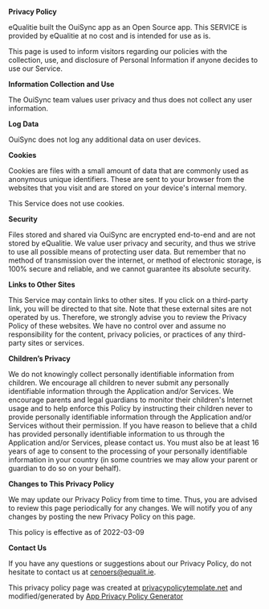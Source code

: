 **Privacy Policy**

eQualitie built the OuiSync app as an Open Source app. This SERVICE is provided by eQualitie at no cost and is intended for use as is.

This page is used to inform visitors regarding our policies with the collection, use, and disclosure of Personal Information if anyone decides to use our Service.

**Information Collection and Use**

The OuiSync team values user privacy and thus does not collect any user information.

**Log Data**

OuiSync does not log any additional data on user devices.

**Cookies**

Cookies are files with a small amount of data that are commonly used as anonymous unique identifiers. These are sent to your browser from the websites that you visit and are stored on your device's internal memory.

This Service does not use cookies. 

**Security**

Files stored and shared via OuiSync are encrypted end-to-end and are not stored by eQualitie. We value user privacy and security, and thus we strive to use all possible means of protecting user data. But remember that no method of transmission over the internet, or method of electronic storage, is 100% secure and reliable, and we cannot guarantee its absolute security.

**Links to Other Sites**

This Service may contain links to other sites. If you click on a third-party link, you will be directed to that site. Note that these external sites are not operated by us. Therefore, we strongly advise you to review the Privacy Policy of these websites. We have no control over and assume no responsibility for the content, privacy policies, or practices of any third-party sites or services.

**Children’s Privacy**

We do not knowingly collect personally identifiable information from children. We encourage all children to never submit any personally identifiable information through the Application and/or Services. We encourage parents and legal guardians to monitor their children's Internet usage and to help enforce this Policy by instructing their children never to provide personally identifiable information through the Application and/or Services without their permission. If you have reason to believe that a child has provided personally identifiable information to us through the Application and/or Services, please contact us. You must also be at least 16 years of age to consent to the processing of your personally identifiable information in your country (in some countries we may allow your parent or guardian to do so on your behalf).

**Changes to This Privacy Policy**

We may update our Privacy Policy from time to time. Thus, you are advised to review this page periodically for any changes. We will notify you of any changes by posting the new Privacy Policy on this page.

This policy is effective as of 2022-03-09

**Contact Us**

If you have any questions or suggestions about our Privacy Policy, do not hesitate to contact us at cenoers@equalit.ie.

This privacy policy page was created at [privacypolicytemplate.net](https://privacypolicytemplate.net) and modified/generated by [App Privacy Policy Generator](https://app-privacy-policy-generator.nisrulz.com/)
